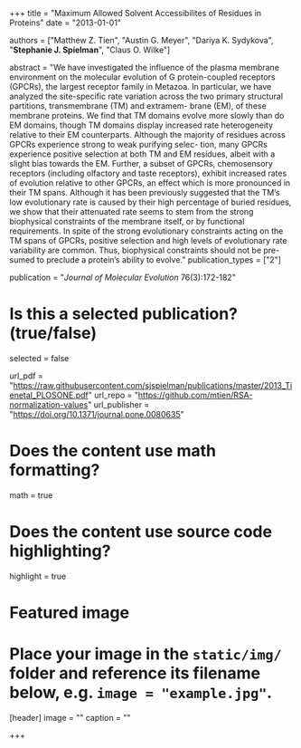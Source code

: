 +++
title = "Maximum Allowed Solvent Accessibilites of Residues in Proteins"
date = "2013-01-01"

authors = ["Matthew Z. Tien", "Austin G. Meyer", "Dariya K. Sydykova", "**Stephanie J. Spielman**", "Claus O. Wilke"]

abstract = "We have investigated the influence of the plasma membrane environment on the molecular evolution of G protein-coupled receptors (GPCRs), the largest receptor family in Metazoa. In particular, we have analyzed the site-specific rate variation across the two primary structural partitions, transmembrane (TM) and extramem- brane (EM), of these membrane proteins. We find that TM domains evolve more slowly than do EM domains, though TM domains display increased rate heterogeneity relative to their EM counterparts. Although the majority of residues across GPCRs experience strong to weak purifying selec- tion, many GPCRs experience positive selection at both TM and EM residues, albeit with a slight bias towards the EM. Further, a subset of GPCRs, chemosensory receptors (including olfactory and taste receptors), exhibit increased rates of evolution relative to other GPCRs, an effect which is more pronounced in their TM spans. Although it has been previously suggested that the TM’s low evolutionary rate is caused by their high percentage of buried residues, we show that their attenuated rate seems to stem from the strong biophysical constraints of the membrane itself, or by functional requirements. In spite of the strong evolutionary constraints acting on the TM spans of GPCRs, positive selection and high levels of evolutionary rate variability are common. Thus, biophysical constraints should not be pre- sumed to preclude a protein’s ability to evolve."
publication_types = ["2"]

publication = "*Journal of Molecular Evolution* 76(3):172-182"

# Is this a selected publication? (true/false)
selected = false

url_pdf = "https://raw.githubusercontent.com/sjspielman/publications/master/2013_Tienetal_PLOSONE.pdf"
url_repo = "https://github.com/mtien/RSA-normalization-values"
url_publisher = "https://doi.org/10.1371/journal.pone.0080635"
# Does the content use math formatting?
math = true

# Does the content use source code highlighting?
highlight = true

# Featured image
# Place your image in the `static/img/` folder and reference its filename below, e.g. `image = "example.jpg"`.
[header]
image = ""
caption = ""

+++

<!-- More detail can easily be written here using *Markdown* and $\rm \LaTeX$ math code. -->
